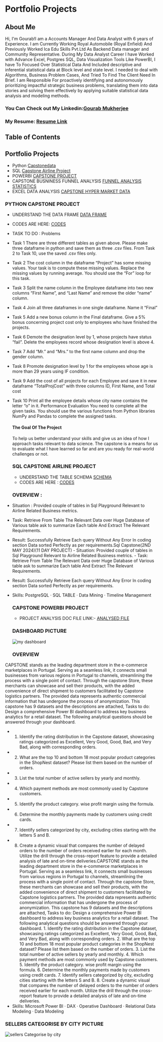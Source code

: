 # Portfolio Projects
## About Me 
Hi, I'm Gourab!I am a Accounts Manager And Data Analyst with 6 years of Experience. I am Currently Working Royal Automobile (Royal Enfield) And Previously Worked Ica Edu Skills Pvt.Ltd As Backend Data manager and Community Representative.
During My Data Analyst Career I have Worked with Advance Excel, Postgres SQL, Data Visualization Tools Like PowerBI, I have To Focused Over Statistical Data And Included descriptive and inferential statistical data at Block level and state level. I needed to deal with Algorithms, Business Problem Cases, And Tried To Find The Client Need In Brief.
I am Responsible For proactively identifying and autonomously prioritizing impactful strategic business problems, translating them into data stories and solving them effectively by applying suitable statistical data analysis and modeling methods.
### You Can Check out My Linkedin:[Gourab Mukherjee](https://www.linkedin.com/in/gourabmukherjee91/)
### My Resume: [Resume Link](https://github.com/Gourab1991-prog/Gourab-s-Portfolio/blob/main/Gourab%20Mukherjee%20Resume.pdf)

## Table of Contents

## Portfolio Projects

- Python [Capstonedata](https://github.com/Gourab1991-prog/Gourab-s-Portfolio/blob/main/capstone%20project%20(2).ipynb)
- SQL [Capstone Airline Project](https://github.com/Gourab1991-prog/Capstone-SQL-PROJECT/tree/main)
- POWERBI [CAPSTONE PROJECT](https://github.com/Gourab1991-prog/Gourab-s-Portfolio/blob/main/MY%20SHOPNEST%20DOC.docx)
- CAPSTONE BUSNINESS FUNNEL ANALYSIS [FUNNEL ANALYSIS STATISTICS](https://github.com/Gourab1991-prog/Gourab-s-Portfolio/commit/20274b2f475356ffe624ebcf6d00350dd00c9e50)
- EXCEL DATA ANALYSIS [CAPSTONE HYPER MARKET DATA](https://github.com/Gourab1991-prog/Gourab-s-Portfolio/commit/fea1d8717398c23dd7892de12e64aa4e4a204bda)

### PYTHON CAPSTONE PROJECT 
- UNDERSTAND THE DATA FRAME [DATA FRAME](https://github.com/Gourab1991-prog/Gourab-s-Portfolio/commit/8ae31f7fa62e4967853ab1cb8e27b59cf8bbeee7)
- CODES ARE HERE: [CODES](https://github.com/Gourab1991-prog/Gourab-s-Portfolio/blob/main/capstone%20project%20(2).ipynb)
- TASK TO DO :  Problems 
- Task 1 
There are three different tables as given above. Please make three dataframe in python 
and save them as three .csv files. From Task 2 to Task 10, use the saved .csv files only. 
- Task 2 
The cost column in the dataframe “Project” has some missing values. Your task is to 
compute these missing values. Replace the missing values by running average. You 
should use the “For” loop for this task. 
- Task 3 
Split the name column in the Employee dataframe into two new columns “First Name”, 
and “Last Name” and remove the older “name” column. 
- Task 4 
Join all three dataframes in one single dataframe. Name it “Final” 
- Task 5 
Add a new bonus column in the Final dataframe. Give a 5% bonus concerning project 
cost only to employees who have finished the projects. 
- Task 6 
Demote the designation level by 1, whose projects have status “fail”. Delete the 
employees record whose designation level is above 4. 
- Task 7 
Add “Mr.” and “Mrs.” to the first name column and drop the gender column. 
- Task 8 
Promote designation level by 1 for the employees whose age is more than 29 years using 
IF condition. 
- Task 9 
Add the cost of all projects for each Employee and save it in new dataframe 
“TotalProjCost” with three columns ID, First Name, and Total cost 
- Task 10 
Print all the employee details whose city name contains the letter “o” in it. 
Performance Evaluation 
You need to complete all the given tasks. You should use the various functions from 
Python libraries NumPy and Pandas to complete the assigned tasks.
  #### The Goal Of The Project
  To help us better understand your skills and give us an idea of how
  I approach tasks relevant to data science. The capstone is a means for us to evaluate what I have learned so far and are you ready for real-world challenges or not.

  ### SQL CAPSTONE AIRLINE PROJECT
  - UNDERSTAND THE TABLE SCHEMA [SCHEMA](https://github.com/Gourab1991-prog/Capstone-SQL-PROJECT/blob/main/AirlineDB%20Schema.pdf)
  - CODES ARE HERE : [CODES](https://github.com/Gourab1991-prog/Capstone-SQL-PROJECT/blob/main/Capstone%20Sql%20%20all%20Codes.md?plain=1)
  ### OVERVIEW :
- Situation : Provided couple of tables in Sql Playground Relevant to Airline Related Business metrics.
- Task: Retrieve From Table The Relevant Data over Huge Database of Various table ask to summarize Each table And Extract The Relevant Requirements.
- Result: Successfully Retrieve Each query Without Any Error In coding section Data sorted Perfectly as per requirements.Sql Capstone(2ND MAY 2024)(11 DAY PROJECT) - Situation: Provided couple of tables in Sql 
  Playground Relevant to Airline Related Business metrics. - Task: Retrieve From Table The Relevant Data over Huge Database of Various table ask to summarize Each table And Extract The Relevant Requirements.
- Result: Successfully Retrieve Each query Without Any Error In coding section Data sorted Perfectly as per requirements.
- Skills: PostgreSQL · SQL TABLE · Data Mining · Timeline Management

  ### CAPSTONE POWERBI PROJECT
  - PROJECT ANALYSIS DOC FILE LINK:- [ANALYSED FILE](https://github.com/Gourab1991-prog/Gourab-s-Portfolio/commit/965262bfa651f325fd6ab5877d8c76939b14efdd)
  ### DASHBOARD PICTURE

  ![my dashboard](https://github.com/user-attachments/assets/4724107d-f3b9-4a9c-a898-291523450d10)
  ### OVERVIEW
CAPSTONE stands as the leading department store in the e-commerce marketplaces in Portugal. Serving as a seamless link, it connects small businesses from various regions in Portugal to channels, streamlining the process with a single point of contact. Through the capstone Store, these merchants can showcase and sell their products, with the added convenience of direct shipment to customers facilitated by Capstone logistics partners. The provided data represents authentic commercial information that has undergone the process of anonymization.
This capstone has 9 datasets and the descriptions are attached,
Tasks to do:
Design a comprehensive Power BI dashboard to address key business analytics for a retail dataset. The following analytical questions should be answered through your dashboard.
- 1. Identify the rating distribution in the Capstone dataset, showcasing ratings categorized as Excellent, Very Good, Good, Bad, and Very Bad, along with corresponding orders.
- 2. What are the top 10 and bottom 18 most popular product categories in the ShopNest dataset? Please list them based on the number of orders.
- 3. List the total number of active sellers by yearly and monthly.
- 4. Which payment methods are most commonly used by Capstone customers.
- 5. Identify the product category. wise profit margin using the formula.
- 6. Determine the monthly payments made by customers using credit cards.
- 7. Identify sellers categorized by city, excluding cities starting with the letters S and B.
- 8. Create a dynamic visual that compares the number of delayed orders to the number of orders received earlier for each month. Utilize the drill through the cross-report feature to provide a detailed analysis of late and on-time deliveries.CAPSTONE stands as the leading department store in the e-commerce marketplaces in Portugal. Serving as a seamless link, it connects small businesses from various regions in Portugal to channels, streamlining the process with a single point of contact. Through the capstone Store, these merchants can showcase and sell their products, with the added convenience of direct shipment to customers facilitated by Capstone logistics partners. The provided data represents authentic commercial information that has undergone the process of anonymization. This capstone has 9 datasets and the descriptions are attached, Tasks to do: Design a comprehensive Power BI dashboard to address key business analytics for a retail dataset. The following analytical questions should be answered through your dashboard. 1. Identify the rating distribution in the Capstone dataset, showcasing ratings categorized as Excellent, Very Good, Good, Bad, and Very Bad, along with corresponding orders. 2. What are the top 10 and bottom 18 most popular product categories in the ShopNest dataset? Please list them based on the number of orders. 3. List the total number of active sellers by yearly and monthly. 4. Which payment methods are most commonly used by Capstone customers. 5. Identify the product category. wise profit margin using the formula. 6. Determine the monthly payments made by customers using credit cards. 7. Identify sellers categorized by city, excluding cities starting with the letters S and B. 8. Create a dynamic visual that compares the number of delayed orders to the number of orders received earlier for each month. Utilize the drill through the cross-report feature to provide a detailed analysis of late and on-time deliveries.
- Skills: Microsoft Power BI · DAX · Operative Dashboard · Relational Data Modeling · Data Modeling
### SELLERS CATEGORISE BY CITY PICTURE 


![sellers Categorise by city](https://github.com/user-attachments/assets/15f65344-a2ba-49a5-871b-7e0ce7aa9b7d)
